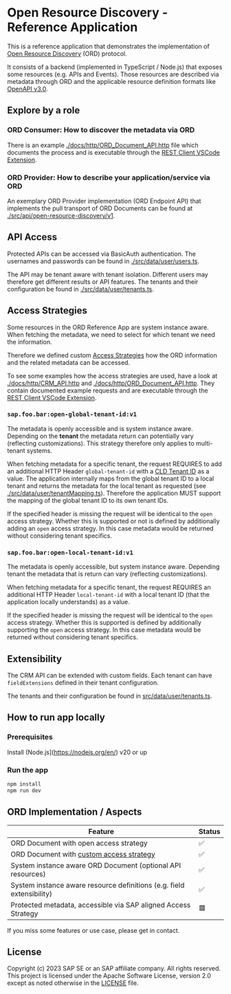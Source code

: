 # Open Resource Discovery - Reference Application

This is a reference application that demonstrates the implementation of [Open Resource Discovery](https://sap.github.io/open-resource-discovery/) (ORD) protocol.

It consists of a backend (implemented in TypeScript / Node.js) that exposes some resources (e.g. APIs and Events). Those resources are described via metadata through ORD and the applicable resource definition formats like [OpenAPI v3.0](https://spec.openapis.org/oas/v3.0.3).

## Explore by a role

### ORD Consumer: How to discover the metadata via ORD

There is an example [./docs/http/ORD_Document_API.http](./docs/http/ORD_Document_API.http) file which documents the process and is executable through the [REST Client VSCode Extension](https://marketplace.visualstudio.com/items?itemName=humao.rest-client).

### ORD Provider: How to describe your application/service via ORD

An exemplary ORD Provider implementation (ORD Endpoint API) that implements the pull transport of ORD Documents can be found at [./src/api/open-resource-discovery/v1](./src/api/open-resource-discovery/v1/).

## API Access

Protected APIs can be accessed via BasicAuth authentication.
The usernames and passwords can be found in [./src/data/user/users.ts](./src/data/user/users.ts).

The API may be tenant aware with tenant isolation.
Different users may therefore get different results or API features.
The tenants and their configuration be found in [./src/data/user/tenants.ts](./src/data/user/tenants.ts).

## Access Strategies

Some resources in the ORD Reference App are system instance aware.
When fetching the metadata, we need to select for which tenant we need the information.

Therefore we defined custom [Access Strategies](https://sap.github.io/open-resource-discovery/spec-v1/interfaces/document#access-strategy) how the ORD information and the related metadata can be accessed.

To see some examples how the access strategies are used, have a look at [./docs/http/CRM_API.http](./docs/http/CRM_API.http) and [./docs/http/ORD_Document_API.http](./docs/http/ORD_Document_API.http).
They contain documented example requests and are executable through the [REST Client VSCode Extension](https://marketplace.visualstudio.com/items?itemName=humao.rest-client).

### `sap.foo.bar:open-global-tenant-id:v1`

The metadata is openly accessible and is system instance aware.
Depending on the **tenant** the metadata return can potentially vary (reflecting customizations).
This strategy therefore only applies to multi-tenant systems.

When fetching metadata for a specific tenant, the request REQUIRES to add an additional HTTP Header `global-tenant-id` with a [CLD Tenant ID](https://wiki.one.int.sap/wiki/display/CLMAM/CLD+Tenant+ID) as a value.
The application internally maps from the global tenant ID to a local tenant and returns the metadata for the local tenant as requested (see [./src/data/user/tenantMapping.ts](./src/data/user/tenantMapping.ts)).
Therefore the application MUST support the mapping of the global tenant ID to its own tenant IDs.

If the specified header is missing the request will be identical to the `open` access strategy.
Whether this is supported or not is defined by additionally adding an `open` access strategy.
In this case metadata would be returned without considering tenant specifics.

### `sap.foo.bar:open-local-tenant-id:v1`

The metadata is openly accessible, but system instance aware.
Depending tenant the metadata that is return can vary (reflecting customizations).

When fetching metadata for a specific tenant, the request REQUIRES an additional HTTP Header `local-tenant-id` with a local tenant ID (that the application locally understands) as a value.

If the specified header is missing the request will be identical to the `open` access strategy.
Whether this is supported is defined by additionally supporting the `open` access strategy.
In this case metadata would be returned without considering tenant specifics.

## Extensibility

The CRM API can be extended with custom fields.
Each tenant can have `fieldExtensions` defined in their tenant configuration.

The tenants and their configuration be found in [src/data/user/tenants.ts](/src/data/user/tenants.ts).



## How to run app locally

### Prerequisites

Install (Node.js](https://nodejs.org/en/) v20 or up

### Run the app
```bash
npm install
npm run dev
```

## ORD Implementation / Aspects

| Feature                 | Status |
| ----------------------- | ------ |
| ORD Document with open access strategy | ✅ |
| ORD Document with [custom access strategy](docs/README.md#access-strategies) | ✅ |
| System instance aware ORD Document (optional API resources) | ✅ |
| System instance aware resource definitions (e.g. field extensibility) | ✅ |
| Protected metadata, accessible via SAP aligned Access Strategy | 🟥 |

If you miss some features or use case, please get in contact.


## License
Copyright (c) 2023 SAP SE or an SAP affiliate company. All rights reserved. This project is licensed under the Apache Software License, version 2.0 except as noted otherwise in the [LICENSE](LICENSE) file.
